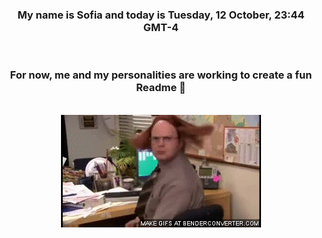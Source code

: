 


<div align="center">
<h3 >My name is Sofia and today is Tuesday, 12 October, 23:44 GMT-4</h3><br>
<h3 >For now, me and my personalities are working to create a fun Readme 👋
</h3><br>
<img src='img/dwight.gif' alt='working...'/>
</div>

